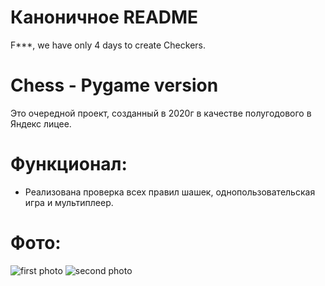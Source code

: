 # Каноничное README
F***, we have only 4 days to create Checkers.

# Chess - Pygame version
Это очередной проект, созданный в 2020г в качестве полугодового в Яндекс лицее.

# Функционал:
* Реализована проверка всех правил шашек, однопользовательская игра и мультиплеер.

# Фото:
![first photo](https://raw.githubusercontent.com/ttema4/mega-tests-pyqt/205b0c17406b8f3f3b5971906abc8e3a84671337/IMG_1.png)
![second photo](https://raw.githubusercontent.com/ttema4/mega-tests-pyqt/205b0c17406b8f3f3b5971906abc8e3a84671337/IMG_2.png)
